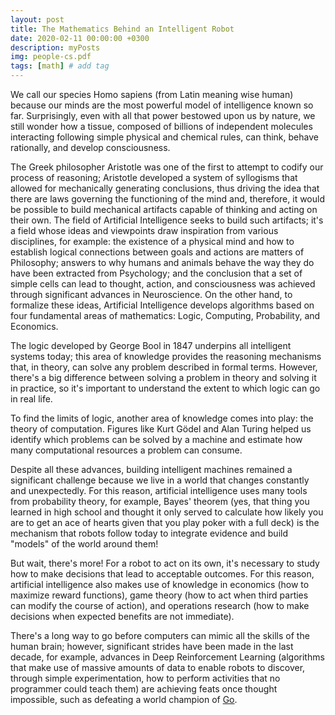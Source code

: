 ```yaml
---
layout: post
title: The Mathematics Behind an Intelligent Robot
date: 2020-02-11 00:00:00 +0300
description: myPosts
img: people-cs.pdf
tags: [math] # add tag
---
```

We call our species Homo sapiens (from Latin meaning wise human) because our minds are the most powerful model of 
intelligence known so far. Surprisingly, even with all that power bestowed upon us by nature, we still wonder 
how a tissue, composed of billions of independent molecules interacting following simple physical and chemical rules, 
can think, behave rationally, and develop consciousness.

The Greek philosopher Aristotle was one of the first to attempt to codify our process of reasoning; Aristotle 
developed a system of syllogisms that allowed for mechanically generating conclusions, thus driving the idea that 
there are laws governing the functioning of the mind and, therefore, it would be possible to build mechanical 
artifacts capable of thinking and acting on their own. The field of Artificial Intelligence seeks to build such 
artifacts; it's a field whose ideas and viewpoints draw inspiration from various disciplines, for example: 
the existence of a physical mind and how to establish logical connections between goals and actions are matters of 
Philosophy; answers to why humans and animals behave the way they do have been extracted from Psychology; 
and the conclusion that a set of simple cells can lead to thought, action, and consciousness was achieved 
through significant advances in Neuroscience. On the other hand, to formalize these ideas, Artificial Intelligence 
develops algorithms based on four fundamental areas of mathematics: Logic, Computing, Probability, and Economics.

The logic developed by George Bool in 1847 underpins all intelligent systems today; this area of knowledge 
provides the reasoning mechanisms that, in theory, can solve any problem described in formal terms. 
However, there's a big difference between solving a problem in theory and solving it in practice, 
so it's important to understand the extent to which logic can go in real life.

To find the limits of logic, another area of knowledge comes into play: the theory of computation. Figures like Kurt 
Gödel and Alan Turing helped us identify which problems can be solved by a machine and estimate how many 
computational resources a problem can consume.

Despite all these advances, building intelligent machines remained a significant challenge because we live in a 
world that changes constantly and unexpectedly. For this reason, artificial intelligence uses many tools 
from probability theory, for example, Bayes' theorem (yes, that thing you learned in high school and thought it 
only served to calculate how likely you are to get an ace of hearts given that you play poker with a full deck) 
is the mechanism that robots follow today to integrate evidence and build "models" of the world around them!

But wait, there's more! For a robot to act on its own, it's necessary to study how to make decisions that lead 
to acceptable outcomes. For this reason, artificial intelligence also makes use of knowledge in economics 
(how to maximize reward functions), game theory (how to act when third parties can modify the course of action), 
and operations research (how to make decisions when expected benefits are not immediate).

There's a long way to go before computers can mimic all the skills of the human brain; 
however, significant strides have been made in the last decade, for example, advances in Deep Reinforcement Learning 
(algorithms that make use of massive amounts of data to enable robots to discover, through simple experimentation, 
how to perform activities that no programmer could teach them) are achieving feats once thought impossible, 
such as defeating a world champion of [Go](https://www.youtube.com/watch?v=WXuK6gekU1Y).